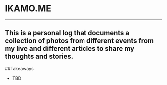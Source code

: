 # IKAMO.ME
---
This is a personal log that documents a collection of photos from different events from my live and different articles to share my thoughts and stories.
---
##Takeaways
- TBD
